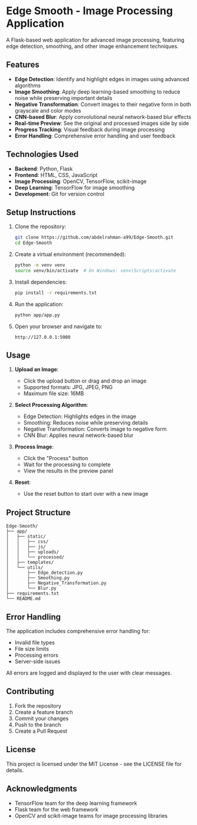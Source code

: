 # Edge Smooth - Image Processing Application

A Flask-based web application for advanced image processing, featuring edge detection, smoothing, and other image enhancement techniques.

## Features

- **Edge Detection**: Identify and highlight edges in images using advanced algorithms
- **Image Smoothing**: Apply deep learning-based smoothing to reduce noise while preserving important details
- **Negative Transformation**: Convert images to their negative form in both grayscale and color modes
- **CNN-based Blur**: Apply convolutional neural network-based blur effects
- **Real-time Preview**: See the original and processed images side by side
- **Progress Tracking**: Visual feedback during image processing
- **Error Handling**: Comprehensive error handling and user feedback

## Technologies Used

- **Backend**: Python, Flask
- **Frontend**: HTML, CSS, JavaScript
- **Image Processing**: OpenCV, TensorFlow, scikit-image
- **Deep Learning**: TensorFlow for image smoothing
- **Development**: Git for version control

## Setup Instructions

1. Clone the repository:
   ```bash
   git clone https://github.com/abdelrahman-a99/Edge-Smooth.git
   cd Edge-Smooth
   ```

2. Create a virtual environment (recommended):
   ```bash
   python -m venv venv
   source venv/bin/activate  # On Windows: venv\Scripts\activate
   ```

3. Install dependencies:
   ```bash
   pip install -r requirements.txt
   ```

4. Run the application:
   ```bash
   python app/app.py
   ```

5. Open your browser and navigate to:
   ```
   http://127.0.0.1:5000
   ```

## Usage

1. **Upload an Image**:
   - Click the upload button or drag and drop an image
   - Supported formats: JPG, JPEG, PNG
   - Maximum file size: 16MB

2. **Select Processing Algorithm**:
   - Edge Detection: Highlights edges in the image
   - Smoothing: Reduces noise while preserving details
   - Negative Transformation: Converts image to negative form
   - CNN Blur: Applies neural network-based blur

3. **Process Image**:
   - Click the "Process" button
   - Wait for the processing to complete
   - View the results in the preview panel

4. **Reset**:
   - Use the reset button to start over with a new image

## Project Structure

```
Edge-Smooth/
├── app/
│   ├── static/
│   │   ├── css/
│   │   ├── js/
│   │   ├── uploads/
│   │   └── processed/
│   ├── templates/
│   └── utils/
│       ├── Edge_detection.py
│       ├── Smoothing.py
│       ├── Negative_Transformation.py
│       └── Blur.py
├── requirements.txt
└── README.md
```

## Error Handling

The application includes comprehensive error handling for:
- Invalid file types
- File size limits
- Processing errors
- Server-side issues

All errors are logged and displayed to the user with clear messages.

## Contributing

1. Fork the repository
2. Create a feature branch
3. Commit your changes
4. Push to the branch
5. Create a Pull Request

## License

This project is licensed under the MIT License - see the LICENSE file for details.

## Acknowledgments

- TensorFlow team for the deep learning framework
- Flask team for the web framework
- OpenCV and scikit-image teams for image processing libraries 